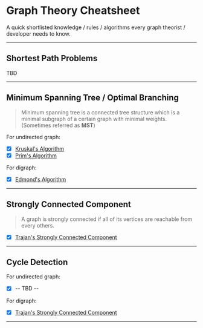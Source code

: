 # Graph Theory Cheatsheet

A quick shortlisted knowledge / rules / algorithms 
every graph theorist / developer needs to know.

---

## Shortest Path Problems

TBD

---

## Minimum Spanning Tree / Optimal Branching

> Minimum spanning tree is a connected tree structure 
> which is a minimal subgraph of a certain graph
> with minimal weights.
> (Sometimes referred as **MST**)

For undirected graph:

- [x] [Kruskal's Algorithm](https://en.wikipedia.org/wiki/Kruskal's_algorithm)
- [x] [Prim's Algorithm](https://en.wikipedia.org/wiki/Prim's_algorithm)

For digraph:

- [x] [Edmond's Algorithm](https://en.wikipedia.org/wiki/Edmonds'_algorithm)

---

## Strongly Connected Component

> A graph is strongly connected if all of its vertices 
> are reachable from every others.

- [x] [Trajan's Strongly Connected Component](https://en.wikipedia.org/wiki/Tarjan's_strongly_connected_components_algorithm)

---

## Cycle Detection

For undirected graph:

- [x] -- TBD --

For digraph:

- [x] [Trajan's Strongly Connected Component](https://en.wikipedia.org/wiki/Tarjan's_strongly_connected_components_algorithm)

---